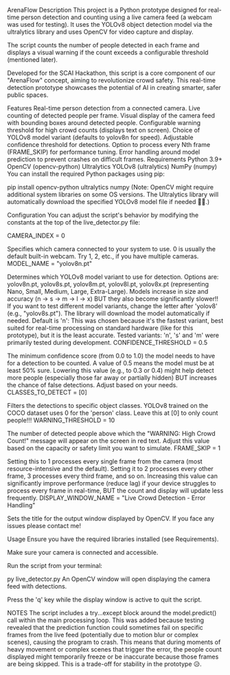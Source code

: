 ArenaFlow
Description
This project is a Python prototype designed for real-time person detection and counting using a live camera feed (a webcam was used for testing). It uses the YOLOv8 object detection model via the ultralytics library and uses OpenCV for video capture and display.

The script counts the number of people detected in each frame and displays a visual warning if the count exceeds a configurable threshold (mentioned later).

Developed for the SCAI Hackathon, this script is a core component of our "ArenaFlow" concept, aiming to revolutionize crowd safety. This real-time detection prototype showcases the potential of AI in creating smarter, safer public spaces.

Features
Real-time person detection from a connected camera.
Live counting of detected people per frame.
Visual display of the camera feed with bounding boxes around detected people.
Configurable warning threshold for high crowd counts (displays text on screen).
Choice of YOLOv8 model variant (defaults to yolov8n for speed).
Adjustable confidence threshold for detections.
Option to process every Nth frame (FRAME_SKIP) for performance tuning.
Error handling around model prediction to prevent crashes on difficult frames.
Requirements
Python 3.9+
OpenCV (opencv-python)
Ultralytics YOLOv8 (ultralytics)
NumPy (numpy)
You can install the required Python packages using pip:

pip install opencv-python ultralytics numpy
(Note: OpenCV might require additional system libraries on some OS versions. The Ultralytics library will automatically download the specified YOLOv8 model file if needed 👍🏻.)

Configuration
You can adjust the script's behavior by modifying the constants at the top of the live_detector.py file:

CAMERA_INDEX = 0

Specifies which camera connected to your system to use. 0 is usually the default built-in webcam. Try 1, 2, etc., if you have multiple cameras.
MODEL_NAME = "yolov8n.pt"

Determines which YOLOv8 model variant to use for detection.
Options are: yolov8n.pt, yolov8s.pt, yolov8m.pt, yolov8l.pt, yolov8x.pt (representing Nano, Small, Medium, Large, Extra-Large).
Models increase in size and accuracy (n -> s -> m -> l -> x) BUT they also become significantly slower!!
If you want to test different model variants, change the letter after 'yolov8' (e.g., "yolov8s.pt"). The library will download the model automatically if needed.
Default is 'n': This was chosen because it's the fastest variant, best suited for real-time processing on standard hardware (like for this prototype), but it is the least accurate.
Tested variants: 'n', 's' and 'm' were primarily tested during development.
CONFIDENCE_THRESHOLD = 0.5

The minimum confidence score (from 0.0 to 1.0) the model needs to have for a detection to be counted.
A value of 0.5 means the model must be at least 50% sure.
Lowering this value (e.g., to 0.3 or 0.4) might help detect more people (especially those far away or partially hidden) BUT increases the chance of false detections. Adjust based on your needs.
CLASSES_TO_DETECT = [0]

Filters the detections to specific object classes. YOLOv8 trained on the COCO dataset uses 0 for the 'person' class.
Leave this at [0] to only count people!!!
WARNING_THRESHOLD = 10

The number of detected people above which the "WARNING: High Crowd Count!" message will appear on the screen in red text. Adjust this value based on the capacity or safety limit you want to simulate.
FRAME_SKIP = 1

Setting this to 1 processes every single frame from the camera (most resource-intensive and the default).
Setting it to 2 processes every other frame, 3 processes every third frame, and so on.
Increasing this value can significantly improve performance (reduce lag) if your device struggles to process every frame in real-time, BUT the count and display will update less frequently.
DISPLAY_WINDOW_NAME = "Live Crowd Detection - Error Handling"

Sets the title for the output window displayed by OpenCV.
If you face any issues please contact me!

Usage
Ensure you have the required libraries installed (see Requirements).

Make sure your camera is connected and accessible.

Run the script from your terminal:

py live_detector.py
An OpenCV window will open displaying the camera feed with detections.

Press the 'q' key while the display window is active to quit the script.

NOTES
The script includes a try...except block around the model.predict() call within the main processing loop. This was added because testing revealed that the prediction function could sometimes fail on specific frames from the live feed (potentially due to motion blur or complex scenes), causing the program to crash. This means that during moments of heavy movement or complex scenes that trigger the error, the people count displayed might temporarily freeze or be inaccurate because those frames are being skipped. This is a trade-off for stability in the prototype 😥.

